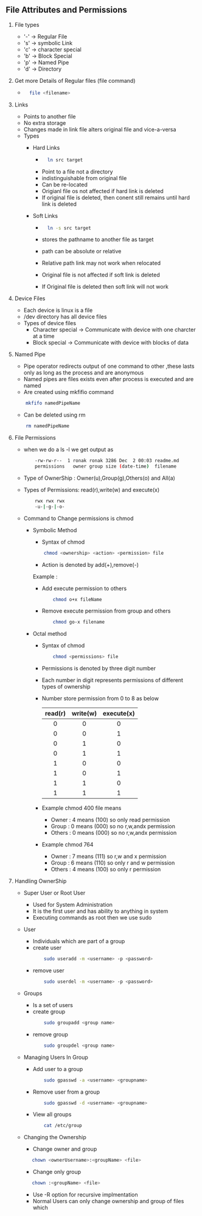 ## File Attributes and Permissions

1. File types
    - '-' -> Regular File
    - 's' -> symbolic Link
    - 'c' -> character special
    - 'b' -> Block Special
    - 'p' -> Named Pipe
    - 'd' -> Directory
2. Get more Details of Regular files (file command)
    - ```bash
        file <filename>
      ```
3. Links
    - Points to another file
    - No extra storage
    - Changes made in link file alters original file and vice-a-versa
    - Types
        - Hard Links
            - ```bash
                ln src target
                ```
            - Point to a file not a directory
            - indistinguishable from original file
            - Can be re-located
            - Origianl file os not affected if hard link is deleted
            - If original file is deleted, then conent still remains until hard link is deleted
    
        - Soft Links
            - ```bash
                ln -s src target
                ```
            - stores the pathname to another file as target

            - path can be absolute or relative
            - Relative path link may not work when relocated
            - Original file is not affected if soft link is deleted
            - If Original file is deleted then soft link will not work
4. Device Files
    - Each device is linux is a file
    - /dev directory has all device files
    - Types of device files
        - Character special -> 
            Communicate with device with one charcter at a time
        - Block special -> 
            Communicate with device with blocks of data
        
5. Named Pipe
    - Pipe operator redirects output of one command to other ,these lasts only as long as the process and are anonymous
    - Named pipes are files exists even after process is executed and are named
    - Are created using mkfifio command
    ```bash
        mkfifo namedPipeName
    ```
    - Can be deleted using rm
    ```bash
        rm namedPipeName
    ```

6. File Permissions

    - when we do a ls -l we get output as
        ```bash
            -rw-rw-r--  1 ronak ronak 3286 Dec  2 00:03 readme.md
            permissions   owner group size (date-time)  filename  
        ```
    - Type of OwnerShip : Owner(u),Group(g),Others(o) and All(a)
    - Types of Permissions: read(r),write(w) and execute(x)
        ```bash
            rwx rwx rwx
            -u-|-g-|-o-
        ```
    - Command to Change permissions is chmod

        - Symbolic Method
            - Syntax of chmod
            ```bash
                chmod <ownership> <action> <permission> file
            ```
            - Action is denoted by add(+),remove(-)

            Example : 
            - Add execute permission to others
                ```bash
                    chmod o+x fileName
                ```
            - Remove execute permission from group and others
                ```bash
                    chmod go-x filename
                ```
        - Octal method
            - Syntax of chmod
                ```bash
                    chmod <permissions> file
                ```
            - Permissions is denoted by three digit number
            - Each number in digit represents permissions of different types of ownership
            - Number store permission from 0 to 8 as below

              |read(r)|write(w)|execute(x)|
              | :---:  |:----: |   :---:  |
              |0       |0      |0         | 
              |0       |0      |1         | 
              |0       |1      |0         | 
              |0       |1      |1         | 
              |1       |0      |0         | 
              |1       |0      |1         |
              |1       |1      |0         | 
              |1       |1      |1         |           
            - Example chmod 400 file means 
                - Owner : 4 means (100) so only read permission
                - Group : 0 means (000) so no r,w,andx permission
                - Others : 0 means (000) so no r,w,andx permission
            - Example chmod 764
                - Owner : 7 means (111) so r,w and x permission
                - Group : 6 means (110) so only r and w permission
                - Others : 4 means (100) so only r permission

7. Handling OwnerShip   
    - Super User or Root User
        - Used for System Administration
        - It is the first user and has ability to anything in system
        - Executing commands as root then we use sudo
    - User 
        - Individuals which are part of a group
        - create user
            ```bash
                sudo useradd -m <username> -p <password>
            ```
        - remove user
            ```bash
                sudo userdel -m <username> -p <password>
            ```
    - Groups
        - Is a set of users
        - create group 
            ```bash
                sudo groupadd <group name>
            ```
        - remove group
            ```bash
                sudo groupdel <group name>
            ```
    - Managing Users In Group
        - Add user to a group
            ```bash
                sudo gpasswd -a <username> <groupname>
            ```
        - Remove user from a group
            ```bash
                sudo gpasswd -d <username> <groupname>
            ```
        - View all groups
            ```bash
                cat /etc/group
            ```
    - Changing the Ownership

        - Change owner and group 
         ```bash
            chown <ownerUsername>:<groupName> <file>
         ```
        - Change only group
         ```bash
            chown :<groupName> <file>
         ```
        - Use -R option for recursive implmentation
        - Normal Users can only change ownership and group of files which